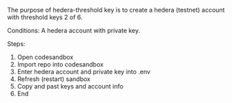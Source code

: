The purpose of hedera-threshold key is to create a hedera (testnet) account with threshold keys 2 of 6.

Conditions:
A hedera account with private key.

Steps:
1. Open codesandbox
2. Import repo into codesandbox
3. Enter hedera account and private key into .env
4. Refresh (restart) sandbox
5. Copy and past keys and account info
6. End

